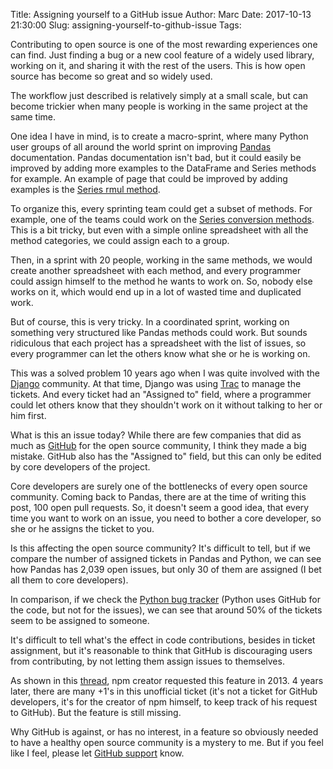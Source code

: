 Title: Assigning yourself to a GitHub issue
Author: Marc
Date: 2017-10-13 21:30:00
Slug: assigning-yourself-to-github-issue
Tags: 

Contributing to open source is one of the most rewarding experiences one can find. Just finding a bug or a new cool feature of a widely used library, working on it, and sharing it with the rest of the users. This is how open source has become so great and so widely used.

The workflow just described is relatively simply at a small scale, but can become trickier when many people is working in the same project at the same time.

One idea I have in mind, is to create a macro-sprint, where many Python user groups of all around the world sprint on improving [Pandas](https://github.com/pandas-dev/pandas) documentation. Pandas documentation isn't bad, but it could easily be improved by adding more examples to the DataFrame and Series methods for example. An example of page that could be improved by adding examples is the [Series rmul method](https://pandas.pydata.org/pandas-docs/stable/generated/pandas.Series.rmul.html#pandas.Series.rmul).

To organize this, every sprinting team could get a subset of methods. For example, one of the teams could work on the [Series conversion methods](https://pandas.pydata.org/pandas-docs/stable/api.html#conversion). This is a bit tricky, but even with a simple online spreadsheet with all the method categories, we could assign each to a group.

Then, in a sprint with 20 people, working in the same methods, we would create another spreadsheet with each method, and every programmer could assign himself to the method he wants to work on. So, nobody else works on it, which would end up in a lot of wasted time and duplicated work.

But of course, this is very tricky. In a coordinated sprint, working on something very structured like Pandas methods could work. But sounds ridiculous that each project has a spreadsheet with the list of issues, so every programmer can let the others know what she or he is working on.

This was a solved problem 10 years ago when I was quite involved with the [Django](https://www.djangoproject.com/) community. At that time, Django was using [Trac](https://trac.edgewall.org/) to manage the tickets. And every ticket had an "Assigned to" field, where a programmer could let others know that they shouldn't work on it without talking to her or him first.

What is this an issue today? While there are few companies that did as much as [GitHub](https://github.com/) for the open source community, I think they made a big mistake. GitHub also has the "Assigned to" field, but this can only be edited by core developers of the project.

Core developers are surely one of the bottlenecks of every open source community. Coming back to Pandas, there are at the time of writing this post, 100 open pull requests. So, it doesn't seem a good idea, that every time you want to work on an issue, you need to bother a core developer, so she or he assigns the ticket to you.

Is this affecting the open source community? It's difficult to tell, but if we compare the number of assigned tickets in Pandas and Python, we can see how Pandas has 2,039 open issues, but only 30 of them are assigned (I bet all them to core developers).

In comparison, if we check the [Python bug tracker](https://bugs.python.org/)&nbsp;(Python uses GitHub for the code, but not for the issues), we can see that around 50% of the tickets seem to be assigned to someone.

It's difficult to tell what's the effect in code contributions, besides in ticket assignment, but it's reasonable to think that GitHub is discouraging users from contributing, by not letting them assign issues to themselves.

As shown in this [thread](https://github.com/isaacs/github/issues/100), npm creator requested this feature in 2013. 4 years later, there are many +1's in this unofficial ticket (it's not a ticket for GitHub developers, it's for the creator of npm himself, to keep track of his request to GitHub). But the feature is still missing.

Why GitHub is against, or has no interest, in a feature so obviously needed to have a healthy open source community is a mystery to me. But if you feel like I feel, please let [GitHub support](https://github.com/contact) know.